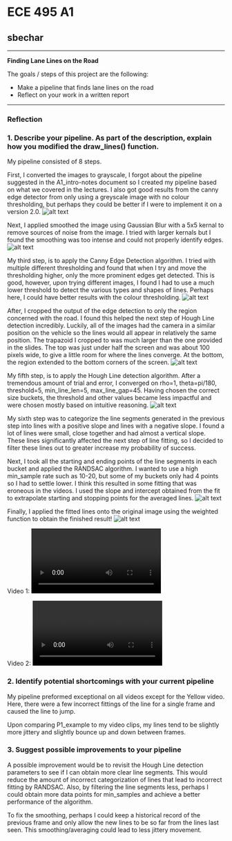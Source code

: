 # **ECE 495 A1** 

## sbechar

---

**Finding Lane Lines on the Road**

The goals / steps of this project are the following:
* Make a pipeline that finds lane lines on the road
* Reflect on your work in a written report


[//]: # (Image References)

[image1]: ./test_image_output/gray.jpg "Grayscale"
[image2]: ./test_image_output/gauss.jpg "Gaussian Blur"
[image3]: ./test_image_output/canny.jpg "Cannny Edge Detection"
[image4]: ./test_image_output/roi.jpg "Region of Interest"
[image5]: ./test_image_output/hough.jpg "Hough Line Detection"
[image6]: ./test_image_output/ransac.jpg "RANSAC Fitting"
[image7]: ./test_image_output/finished.jpg "End Result"

[vid1]: ./test_videos_output/solidWhiteRight.mp4
[vid2]: ./test_videos_output/solidYellowLeft.mp4
---

### Reflection

### 1. Describe your pipeline. As part of the description, explain how you modified the draw_lines() function.

My pipeline consisted of 8 steps. 

First, I converted the images to grayscale, I forgot about the pipeline suggested in the A1_intro-notes document so I created my pipeline based on what we covered in the lectures. I also got good results from the canny edge detector from only using a greyscale image with no colour thresholding, but perhaps they could be better if I were to implement it on a version 2.0. 
![alt text][image1]

Next, I applied smoothed the image using Gaussian Blur with a 5x5 kernal to remove sources of noise from the image. I tried with larger kernals but I found the smoothing was too intense and could not properly identify edges.
![alt text][image2]

My third step, is to apply the Canny Edge Detection algorithm. I tried with multiple different thresholding and found that when I try and move the thresholding higher, only the more prominent edges get detected. This is good, however, upon trying different images, I found I had to use a much lower threshold to detect the various types and shapes of lines. Perhaps here, I could have better results with the colour thresholding.
![alt text][image3]

After, I cropped the output of the edge detection to only the region concerned with the road. I found this helped the next step of Hough Line detection incredibly. Luckily, all of the images had the camera in a similar position on the vehicle so the lines would all appear in relatively the same position. The trapazoid I cropped to was much larger than the one provided in the slides. The top was just under half the screen and was about 100 pixels wide, to give a little room for where the lines converge. At the bottom, the region extended to the bottom corners of the screen.
![alt text][image4]

My fifth step, is to apply the Hough Line detection algorithm. After a tremendous amount of trial and error, I converged on rho=1, theta=pi/180, threshold=5, min_line_len=5, max_line_gap=45. Having chosen the correct size buckets, the threshold and other values became less impactful and were chosen mostly based on intuitive reasoning.
![alt text][image5]

My sixth step was to categorize the line segments generated in the previous step into lines with a positive slope and lines with a negative slope. I found a lot of lines were small, close together and had almost a vertical slope. These lines significantly affected the next step of line fitting, so I decided to filter these lines out to greater increase my probability of success.

Next, I took all the starting and ending points of the line segments in each bucket and applied the RANDSAC algorithm. I wanted to use a high min_sample rate such as 10-20, but some of my buckets only had 4 points so I had to settle lower. I think this resulted in some fitting that was eroneous in the videos. I used the slope and intercept obtained from the fit to extrapolate starting and stopping points for the averaged lines.
![alt text][image6]

Finally, I applied the fitted lines onto the original image using the weighted function to obtain the finished result!
![alt text][image7]


Video 1:
![alt text][vid1]

Video 2:
![alt text][vid2]

### 2. Identify potential shortcomings with your current pipeline


My pipeline preformed exceptional on all videos except for the Yellow video. Here, there were a few incorrect fittings of the line for a single frame and caused the line to jump.

Upon comparing P1_example to my video clips, my lines tend to be slightly more jittery and slightly bounce up and down between frames.

### 3. Suggest possible improvements to your pipeline

A possible improvement would be to revisit the Hough Line detection parameters to see if I can obtain more clear line segments. This would reduce the amount of incorrect categorization of lines that lead to incorrect fitting by RANDSAC. Also, by filtering the line segments less, perhaps I could obtain more data points for min_samples and achieve a better performance of the algorithm.

To fix the smoothing, perhaps I could keep a historical record of the previous frame and only allow the new lines to be so far from the lines last seen. This smoothing/averaging could lead to less jittery movement.
